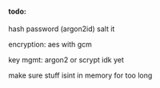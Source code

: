 #### todo:
hash password (argon2id)
salt it

encryption:
aes with gcm

key mgmt:
argon2 or scrypt idk yet

make sure stuff isint in memory for too long

